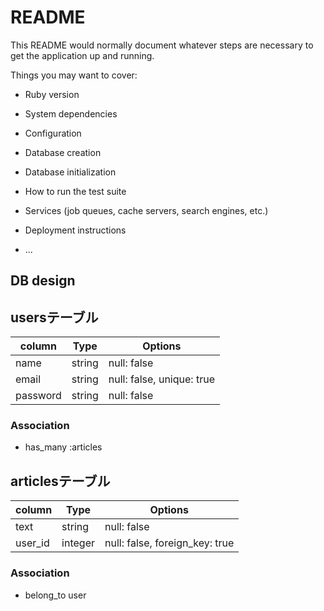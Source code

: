 # README

This README would normally document whatever steps are necessary to get the
application up and running.

Things you may want to cover:

* Ruby version

* System dependencies

* Configuration

* Database creation

* Database initialization

* How to run the test suite

* Services (job queues, cache servers, search engines, etc.)

* Deployment instructions

* ...

## DB design

## usersテーブル
|column|Type|Options|
|------|----|-------|
|name|string|null: false|
|email|string|null: false, unique: true|
|password|string|null: false|

### Association
- has_many :articles

## articlesテーブル
|column|Type|Options|
|------|----|-------|
|text|string|null: false|
|user_id|integer|null: false, foreign_key: true|

### Association
- belong_to user

